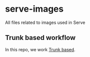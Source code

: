 # serve-images
All files related to images used in Serve

## Trunk based workflow
In this repo, we work [Trunk based](https://www.toptal.com/software/trunk-based-development-git-flow). 
